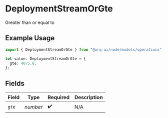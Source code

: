 # DeploymentStreamOrGte

Greater than or equal to

## Example Usage

```typescript
import { DeploymentStreamOrGte } from "@orq-ai/node/models/operations";

let value: DeploymentStreamOrGte = {
  gte: 4075.8,
};
```

## Fields

| Field              | Type               | Required           | Description        |
| ------------------ | ------------------ | ------------------ | ------------------ |
| `gte`              | *number*           | :heavy_check_mark: | N/A                |
